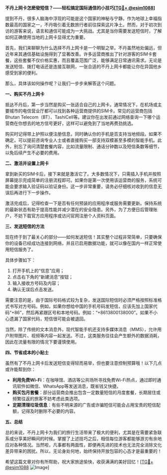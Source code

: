 **不丹上网卡怎麽發短信？——轻松搞定国际通信的小技巧[[TG💪+ @esim1088](https://t.me/s/esim1088)]**

提到不丹，很多人脑海中浮现的可能是这个国家的神秘与宁静。作为地球上幸福指数最高的国家之一，不丹吸引着无数旅行者前往探索这片净土。然而，对于初次到访的游客来说，语言和通信可能成为一大挑战。尤其是当你需要发送短信时，了解如何正确使用当地的上网卡显得尤为重要。

首先，我们来聊聊为什么选择不丹上网卡是一个明智之举。不丹虽然地处偏远，但近年来其通信基础设施得到了显著改善。许多运营商推出了针对游客的SIM卡套餐，这些套餐不仅价格实惠，而且覆盖范围广泛，能够满足日常通讯需求。无论是发送短信、拨打电话还是连接互联网，一张合适的不丹上网卡都能让你在异国他乡感受到家的便利。

那么，具体该如何操作呢？让我们一步步来解答这个问题。

**一、购买不丹上网卡**

抵达不丹后，第一步当然是购买一张适合自己的上网卡。通常情况下，在机场或主要城市的电信营业厅都可以找到各种运营商提供的SIM卡。常见的运营商包括Bhutan Telecom（BT）、TashiCell等。建议你在出发前通过网络查询一下哪个运营商在你想去的地方信号更好，这样可以避免到了当地再费劲挑选。

购买时记得带上护照以便注册信息，同时确认你的手机是否支持当地频段。如果不确定，可以提前咨询专业人士或者直接购买一部支持双模甚至多模的智能手机。此外，别忘了询问清楚套餐内容，比如流量限制、通话分钟数以及短信条数等细节，以免后续产生不必要的费用。

**二、激活并设置上网卡**

拿到新买的SIM卡后，接下来就是激活它了。大多数情况下，只需插入手机并按照屏幕提示完成简单的注册流程即可。如果你是第一次使用该运营商的服务，系统可能会要求输入验证码以验证身份。这一步非常重要，请务必仔细核对收到的信息无误后再进行下一步操作。

激活完成后，记得检查一下是否有任何预装的应用程序或服务需要更新。保持系统的最新状态有助于提高性能并减少潜在的安全隐患。另外，为了方便日后管理账户，不妨下载官方应用程序或访问官网注册个人资料页面。

**三、发送短信的方法**

现在终于到了最关心的部分——如何发送短信！其实整个过程非常简单，只要确保你的设备已经成功连接到网络，并且已启用数据功能，就可以像在国内一样正常使用短信服务了。

具体步骤如下：

1. 打开手机上的“信息”应用；
2. 点击右下角的“新建消息”按钮；
3. 输入接收方号码及内容；
4. 确认无误后点击发送。

需要注意的是，由于国际号码格式较为复杂，发送国际短信时必须严格按照标准格式书写对方号码。例如，如果你想给中国的手机号码发短信，应该先加上国家代码“+86”，然后再紧跟区号和本地号码。例如：“+8613800138000”。如果不小心遗漏了国家代码，短信很可能会被退回。

当然，除了传统的文本消息外，现代智能手机还支持多媒体消息（MMS），允许用户附带图片、视频等内容一起发送。不过，这类服务往往会产生额外的数据消耗，因此在流量有限的情况下要谨慎使用。

**四、节省成本的小贴士**

虽然有了不丹上网卡后发送短信变得轻而易举，但也要注意控制预算哦！以下几点或许能帮到你：

- **利用免费Wi-Fi**：在咖啡馆、酒店等公共场所寻找免费Wi-Fi热点，通过即时通讯软件如微信、WhatsApp等发送消息，既省钱又快捷。
- **购买包月套餐**：部分运营商会推出包含一定数量短信的月度套餐，长期居住或频繁往返的旅客不妨考虑此类选项。
- **定期清理垃圾信息**：有些不明来源的广告或诈骗短信可能会占用宝贵的短信配额，记得及时删除不必要的内容。

**五、总结**

总的来说，不丹上网卡为我们的旅行生活带来了极大的便利，尤其是在需要紧急联系或分享美好瞬间的时候。掌握了上述技巧之后，相信每位游客都能够游刃有余地应对各种情况。当然啦，凡事都有两面性，即便再先进的技术也无法完全消除文化差异带来的困扰。所以，无论身处何地，始终保持开放包容的心态才是最重要的！

希望这篇文章对你有所帮助，祝大家旅途愉快，收获满满的美好回忆！[[TG💪+ @esim1088](https://t.me/s/esim1088) ![Image](https://i.postimg.cc/4NQfJmqS/Snipaste-2025-05-13-00-14-12.png)]